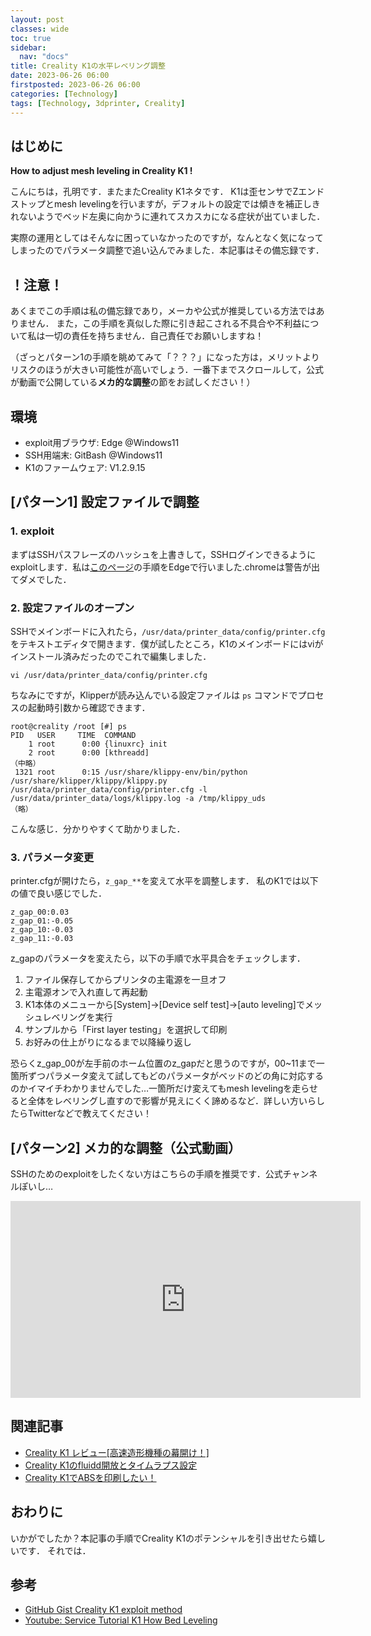 ```yaml
---
layout: post
classes: wide
toc: true
sidebar:
  nav: "docs"
title: Creality K1の水平レベリング調整
date: 2023-06-26 06:00
firstposted: 2023-06-26 06:00
categories: [Technology]
tags: [Technology, 3dprinter, Creality]
---
```




## はじめに

**How to adjust mesh leveling in Creality K1 !**

こんにちは，孔明です．またまたCreality K1ネタです．
K1は歪センサでZエンドストップとmesh levelingを行いますが，デフォルトの設定では傾きを補正しきれないようでベッド左奥に向かうに連れてスカスカになる症状が出ていました．

<!-- more -->

実際の運用としてはそんなに困っていなかったのですが，なんとなく気になってしまったのでパラメータ調整で追い込んでみました．本記事はその備忘録です．

## ！注意！
あくまでこの手順は私の備忘録であり，メーカや公式が推奨している方法ではありません．
また，この手順を真似した際に引き起こされる不具合や不利益について私は一切の責任を持ちません．自己責任でお願いしますね！

（ざっとパターン1の手順を眺めてみて「？？？」になった方は，メリットよりリスクのほうが大きい可能性が高いでしょう．一番下までスクロールして，公式が動画で公開している**メカ的な調整**の節をお試しください！）

## 環境
- exploit用ブラウザ: Edge @Windows11
- SSH用端末: GitBash @Windows11
- K1のファームウェア: V1.2.9.15

## [パターン1] 設定ファイルで調整

### 1. exploit
まずはSSHパスフレーズのハッシュを上書きして，SSHログインできるようにexploitします．私は[このページ](https://gist.github.com/blakadder/9e6e8ab633b9731d934f02cfcc4db246)の手順をEdgeで行いました.chromeは警告が出てダメでした．

### 2. 設定ファイルのオープン

SSHでメインボードに入れたら，`/usr/data/printer_data/config/printer.cfg` をテキストエディタで開きます．僕が試したところ，K1のメインボードにはviがインストール済みだったのでこれで編集しました．

```
vi /usr/data/printer_data/config/printer.cfg
```

ちなみにですが，Klipperが読み込んでいる設定ファイルは `ps` コマンドでプロセスの起動時引数から確認できます．

```
root@creality /root [#] ps
PID   USER     TIME  COMMAND
    1 root      0:00 {linuxrc} init
    2 root      0:00 [kthreadd]
（中略）
 1321 root      0:15 /usr/share/klippy-env/bin/python /usr/share/klipper/klippy/klippy.py /usr/data/printer_data/config/printer.cfg -l /usr/data/printer_data/logs/klippy.log -a /tmp/klippy_uds
（略）
```
こんな感じ．分かりやすくて助かりました．

### 3. パラメータ変更

printer.cfgが開けたら，`z_gap_**`を変えて水平を調整します．
私のK1では以下の値で良い感じでした．

```
z_gap_00:0.03
z_gap_01:-0.05    
z_gap_10:-0.03
z_gap_11:-0.03 
```

z_gapのパラメータを変えたら，以下の手順で水平具合をチェックします．

1. ファイル保存してからプリンタの主電源を一旦オフ
1. 主電源オンで入れ直して再起動
1. K1本体のメニューから[System]→[Device self test]→[auto leveling]でメッシュレベリングを実行
1. サンプルから「First layer testing」を選択して印刷
1. お好みの仕上がりになるまで以降繰り返し

恐らくz_gap_00が左手前のホーム位置のz_gapだと思うのですが，00~11まで一箇所ずつパラメータ変えて試してもどのパラメータがベッドのどの角に対応するのかイマイチわかりませんでした…一箇所だけ変えてもmesh levelingを走らせると全体をレベリングし直すので影響が見えにくく諦めるなど．詳しい方いらしたらTwitterなどで教えてください！

## [パターン2] メカ的な調整（公式動画）

SSHのためのexploitをしたくない方はこちらの手順を推奨です．公式チャンネルぽいし…

<iframe width="560" height="315" src="https://www.youtube.com/embed/CsIAJgCAxFM" title="YouTube video player" frameborder="0" allow="accelerometer; autoplay; clipboard-write; encrypted-media; gyroscope; picture-in-picture; web-share" allowfullscreen></iframe>

## 関連記事
- [Creality K1 レビュー[高速造形機種の幕開け！]](https://kim-xps12.github.io/b-sky-lab/technology/2023/06/04/CrealityK1-01.html)
- [Creality K1のfluidd開放とタイムラプス設定](https://kim-xps12.github.io/b-sky-lab/technology/2023/07/02/CrealityK1-fluidd-timelapse.html)
- [Creality K1でABSを印刷したい！](https://kim-xps12.github.io/b-sky-lab/technology/2023/07/08/CrealityK1-ABS.html)

## おわりに
いかがでしたか？本記事の手順でCreality K1のポテンシャルを引き出せたら嬉しいです．
それでは．

## 参考
- [GitHub Gist Creality K1 exploit method](https://gist.github.com/blakadder/9e6e8ab633b9731d934f02cfcc4db246)
- [Youtube: Service Tutorial K1 How Bed Leveling](https://www.youtube.com/watch?v=CsIAJgCAxFM)